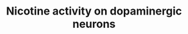 ---
annotations:
- id: CL:0000700
  parent: native cell
  type: Cell Type Ontology
  value: dopaminergic neuron
- id: PW:0000721
  parent: drug pathway
  type: Pathway Ontology
  value: nicotine drug pathway
authors:
- Mkutmon
- MaintBot
- Eweitz
- Egonw
citedin: ''
communities: []
description: ''
last-edited: 2025-08-02
ndex: null
organisms:
- Bos taurus
redirect_from:
- /index.php/Pathway:WP3179
- /instance/WP3179
- /instance/WP3179_r140142
revision: r140142
schema-jsonld:
- '@context': https://schema.org/
  '@id': https://wikipathways.github.io/pathways/WP3179.html
  '@type': Dataset
  creator:
    '@type': Organization
    name: WikiPathways
  description: ''
  keywords:
  - ADCY2
  - ATP
  - CDK5
  - CHRNA3
  - CHRNA4
  - CHRNA5
  - CHRNA6
  - CHRNB2
  - Ca²⁺
  - DDC
  - DOPA
  - DRD2
  - DRD3
  - Dopamine
  - GNAI1
  - GNB1
  - GNG2
  - KCNK3
  - KCNK9
  - K⁺
  - Na⁺
  - Nicotine
  - PPP1CA
  - PPP1R1B
  - PRKACA
  - SLC18A2
  - TH
  - Tyrosine
  - cAMP
  license: CC0
  name: Nicotine activity on dopaminergic neurons
seo: CreativeWork
title: Nicotine activity on dopaminergic neurons
wpid: WP3179
---